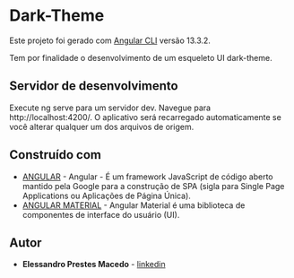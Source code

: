 # Dark-Theme

Este projeto foi gerado com [Angular CLI](https://github.com/angular/angular-cli) versão 13.3.2.

Tem por finalidade o desenvolvimento de um esqueleto UI dark-theme.

## Servidor de desenvolvimento

Execute ng serve para um servidor dev. Navegue para http://localhost:4200/. O aplicativo será recarregado automaticamente se você alterar qualquer um dos arquivos de origem.

## Construído com 

* [ANGULAR](https://angular.io/) - Angular - É um framework JavaScript de código aberto mantido pela Google para a construção de SPA (sigla para Single Page Applications ou Aplicações de Página Única).
* [ANGULAR MATERIAL](https://material.angular.io/) - Angular Material é uma biblioteca de componentes de interface do usuário (UI).

## Autor

* **Elessandro Prestes Macedo** - [linkedin](https://www.linkedin.com/in/elessandro-prestes-macedo-278189126/)
